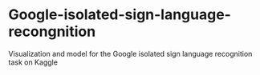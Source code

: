 # Google-isolated-sign-language-recongnition
Visualization and model for the Google isolated sign language recognition task on Kaggle
